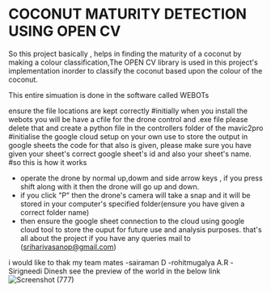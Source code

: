# COCONUT MATURITY DETECTION USING OPEN CV

So this project basically , helps in finding the maturity of a coconut by making a colour classification,The OPEN CV library is used in this project's implementation inorder to classify the coconut based upon the colour of the coconut.

This entire simuation is done in the software called WEBOTs

ensure the file locations are kept correctly
#initially when you install the webots you will be have a cfile for the drone control and .exe file please delete that and create a python file in the controllers folder of the mavic2pro
#initialise the google cloud setup on your own use to store the output in google sheets the code for that also is given, please make sure you have given your sheet's correct google sheet's id and also your sheet's name.
#so this is how it works
- operate the drone by normal up,dowm and side arrow keys , if you press shift along with it then the drone will go up and down.
- if you click "P" then the drone's camera will take a snap and it will be stored in your computer's specified folder(ensure you have given a correct folder name)
- then ensure the google sheet connection to the cloud using google cloud tool to store the ouput for future use and analysis purposes.
that's all about  the project
if you have any queries mail to (sriharivasanop@gmail.com)

i would like to thak my team mates
-sairaman D
-rohitmugalya A.R
-Sirigneedi Dinesh
see the preview of the world in the below link
![Screenshot (777)](https://github.com/user-attachments/assets/146f5efa-d529-4e45-82c8-047a5bb33878)

